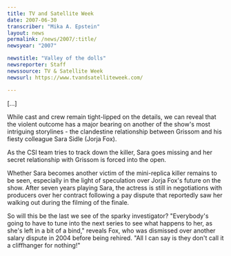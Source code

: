 ```yaml
---
title: TV and Satellite Week
date: 2007-06-30
transcriber: "Mika A. Epstein"
layout: news
permalink: /news/2007/:title/
newsyear: "2007"

newstitle: "Valley of the dolls"
newsreporter: Staff
newssource: TV & Satellite Week
newsurl: https://www.tvandsatelliteweek.com/

---
```


[...]

While cast and crew remain tight-lipped on the details, we can reveal that the violent outcome has a major bearing on another of the show's most intriguing storylines - the clandestine relationship between Grissom and his fiesty colleague Sara Sidle (Jorja Fox).

As the CSI team tries to track down the killer, Sara goes missing and her secret relationship with Grissom is forced into the open.

Whether Sara becomes another victim of the mini-replica killer remains to be seen, especially in the light of speculation over Jorja Fox's future on the show. After seven years playing Sara, the actress is still in negotiations with producers over her contract following a pay dispute that reportedly saw her walking out during the filming of the finale.

So will this be the last we see of the sparky investigator? "Everybody's going to have to tune into the next series to see what happens to her, as she's left in a bit of a bind," reveals Fox, who was dismissed over another salary dispute in 2004 before being rehired. "All I can say is they don't call it a cliffhanger for nothing!"
